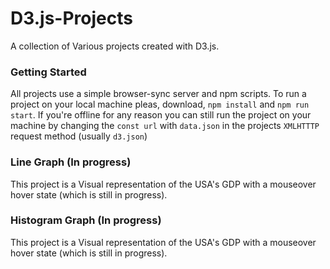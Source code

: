 # D3.js-Projects

A collection of Various projects created with D3.js.


### Getting Started

All projects use a simple browser-sync server and npm scripts.
To run a project on your local machine pleas, download, `npm install` and `npm run start`.
If you're offline for any reason you can still run the project on your machine by changing the `const url` with `data.json` in the projects `XMLHTTTP` request method (usually `d3.json`)

### Line Graph (In progress)
This project is a Visual representation of the USA's GDP with a mouseover hover state (which is still in progress).

### Histogram Graph (In progress)
This project is a Visual representation of the USA's GDP with a mouseover hover state (which is still in progress).





